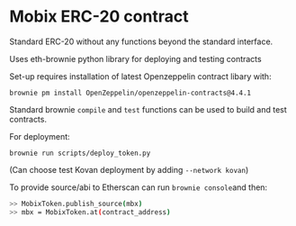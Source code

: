 # Mobix ERC-20 contract

Standard ERC-20 without any functions beyond the standard interface.

Uses eth-brownie python library for deploying and testing contracts

Set-up requires installation of latest Openzeppelin contract libary with: 

`brownie pm install OpenZeppelin/openzeppelin-contracts@4.4.1`

Standard brownie `compile` and `test` functions can be used to build and test contracts. 

For deployment:

`brownie run scripts/deploy_token.py`

(Can choose test Kovan deployment by adding `--network kovan`)

To provide source/abi to Etherscan can run `brownie console`and then:

```bash
>> MobixToken.publish_source(mbx)
>> mbx = MobixToken.at(contract_address)
```


